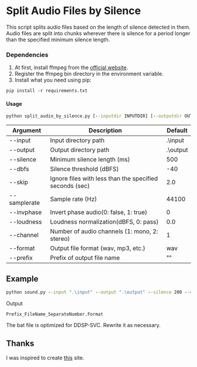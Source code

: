 # Split Audio Files by Silence
This script splits audio files based on the length of silence detected in them. 
Audio files are split into chunks wherever there is silence for a period longer than the specified minimum silence length.

### Dependencies

1. At first, install ffmpeg from the [official website](https://ffmpeg.org/).
2. Register the ffmpeg bin directory in the environment variable.
3. Install what you need using pip:
```
pip install -r requirements.txt
```

#### Usage
```bat
python split_audio_by_silence.py [--inputdir INPUTDIR] [--outputdir OUTPUTDIR] [--mintime MINTIME] [--dbfs DBFS] [--skip SKIP] [--samplerate SAMPLERATE] [--channel CHANNEL] [--format FORMAT]
```

|Argument|Description|Default|
|--------|-----------|-------|
|--input|Input directory path|.\input|
|--output|Output directory path|.\output|
|--silence|Minimum silence length (ms)|500|
|--dbfs|Silence threshold (dBFS)|-40|
|--skip|Ignore files with less than the specified seconds (sec)|2.0|
|--samplerate|Sample rate (Hz)|44100|
|--invphase|Invert phase audio(0: false, 1: true)|0|
|--loudness|Loudness normalization(dBFS, 0: pass)|0.0|
|--channel|Number of audio channels (1: mono, 2: stereo)|1|
|--format|Output file format (wav, mp3, etc.)|wav|
|--prefix|Prefix of output file name|""|

## Example
```bat
python sound.py --input ".\input" --output ".\output" --silence 200 --dbfs -40 --skip 2 --samplerate 44100 --invphase 0 --loudness -24.0 --channel 1 --format "wav" --prefix ""
```

Output
```
Prefix_FileName_SeparateNumber.Format
```

The bat file is optimized for DDSP-SVC. Rewrite it as necessary.

## Thanks
I was inspired to create [this](https://self-development.info/python%e3%82%92%e7%94%a8%e3%81%84%e3%81%9f%e7%99%ba%e8%a9%b1%e5%88%86%e5%89%b2%e3%80%90ai%e3%83%9c%e3%82%a4%e3%82%b9%e3%83%81%e3%82%a7%e3%83%b3%e3%82%b8%e3%83%a3%e3%83%bc%e3%81%ae%e5%ad%a6%e7%bf%92/) site.